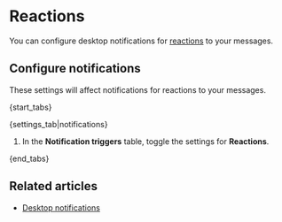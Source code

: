 # Reactions

You can configure desktop notifications for
[reactions](/help/emoji-reactions) to your messages.

## Configure notifications

These settings will affect notifications for reactions to your messages.

{start_tabs}

{settings_tab|notifications}

1. In the **Notification triggers** table, toggle the settings for **Reactions**.

{end_tabs}

## Related articles

* [Desktop notifications](/help/desktop-notifications)
